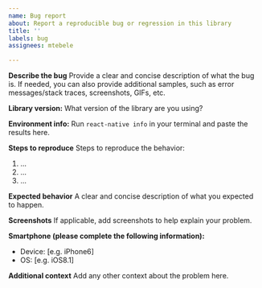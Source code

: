 ```yaml
---
name: Bug report
about: Report a reproducible bug or regression in this library
title: ''
labels: bug
assignees: mtebele

---
```


**Describe the bug**
Provide a clear and concise description of what the bug is.
If needed, you can also provide additional samples, such as error messages/stack traces, screenshots, GIFs, etc.

**Library version:**
What version of the library are you using?

**Environment info:**
Run `react-native info` in your terminal and paste the results here.

**Steps to reproduce**
Steps to reproduce the behavior:
1. ...
2. ...
3. ...

**Expected behavior**
A clear and concise description of what you expected to happen.

**Screenshots**
If applicable, add screenshots to help explain your problem.

**Smartphone (please complete the following information):**
 - Device: [e.g. iPhone6]
 - OS: [e.g. iOS8.1]

**Additional context**
Add any other context about the problem here.

